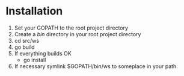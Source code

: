 
# Installation

1. Set your GOPATH to the root project directory
2. Create a _bin_ directory in your root project directory
3. cd src/ws
4. go build
5. If everything builds OK
    - go install
6. If necessary symlink $GOPATH/bin/ws to someplace in your path.

